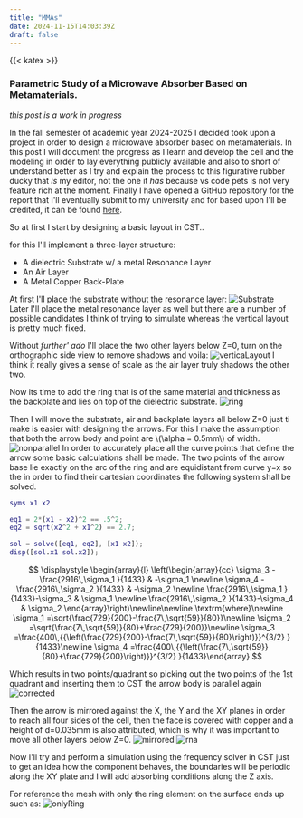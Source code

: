 ```yaml
---
title: "MMAs"
date: 2024-11-15T14:03:39Z
draft: false
---
```

{{< katex >}}
### Parametric Study of a Microwave Absorber Based on Metamaterials.

_this post is a work in progress_

In the fall semester of academic year 2024-2025 I decided took upon a project in order to
design a microwave absorber based on metamaterials. In this post I will document the
progress as I learn and develop the cell and the modeling in order to lay everything
publicly available and also to short of understand better as I try and explain the process
to this figurative rubber ducky that _is_ my editor, not the one it _has_ because vs code 
pets is not very feature rich at the moment. Finally I have opened a GitHub repository
for the report that I'll eventually submit to my university and for based upon I'll be 
credited, it can be found [here](https://github.com/markdlp/ParametricStudy_MicrowaveAbsorberBasedOnMetamaterials).

So at first I start by designing a basic layout in CST..

for this I'll implement a three-layer structure:
- A dielectric Substrate w/ a metal Resonance Layer
- An Air Layer
- A Metal Copper Back-Plate

At first I'll place the substrate without the resonance layer: ![Substrate](img/substrate.bmp)
Later I'll place the metal resonance layer as well but there are a number of possible candidates
I think of trying to simulate whereas the vertical layout is pretty much fixed.

Without _further' ado_ I'll place the two other layers below Z=0, turn on the orthographic side
view to remove shadows and voila: ![verticaLayout](img/verticaLayout.bmp)
I think it really gives a sense of scale as the air layer truly shadows the other two.

Now its time to add the ring that is of the same material and thickness as the backplate and lies
on top of the dielectric substrate. ![ring](img/ring.bmp)

Then I will move the substrate, air and backplate layers all below Z=0 just ti make is easier
with designing the arrows. For this I make the assumption that both the arrow body and point are
\\(\alpha = 0.5mm\\) of width. ![nonparallel](img/parallel.png)
In order to accurately place all the curve points that define the arrow some basic calculations
shall be made. The two points of the arrow base lie exactly on the arc of the ring and are 
equidistant from curve y=x so the in order to find their cartesian coordinates the following
system shall be solved. 

```matlab
syms x1 x2

eq1 = 2*(x1 - x2)^2 == .5^2;
eq2 = sqrt(x2^2 + x1^2) == 2.7;

sol = solve([eq1, eq2], [x1 x2]);
disp([sol.x1 sol.x2]);
```
$$
    \displaystyle \begin{array}{l} \left(\begin{array}{cc} \sigma_3 -\frac{2916\,\sigma_1 }{1433} & -\sigma_1 \newline \sigma_4 -\frac{2916\,\sigma_2 }{1433} & -\sigma_2 \newline \frac{2916\,\sigma_1 }{1433}-\sigma_3  & \sigma_1 \newline \frac{2916\,\sigma_2 }{1433}-\sigma_4  & \sigma_2  \end{array}\right)\newline\newline \textrm{where}\newline \sigma_1 =\sqrt{\frac{729}{200}-\frac{7\,\sqrt{59}}{80}}\newline \sigma_2 =\sqrt{\frac{7\,\sqrt{59}}{80}+\frac{729}{200}}\newline \sigma_3 =\frac{400\,{{\left(\frac{729}{200}-\frac{7\,\sqrt{59}}{80}\right)}}^{3/2} }{1433}\newline \sigma_4 =\frac{400\,{{\left(\frac{7\,\sqrt{59}}{80}+\frac{729}{200}\right)}}^{3/2} }{1433}\end{array}
$$

Which results in two points/quadrant so picking out the two points of the 1st quadrant and 
inserting them to CST the arrow body is parallel again ![corrected](img/corretArrowBase.png)

Then the arrow is mirrored against the X, the Y and the XY planes in order to reach all four 
sides of the cell, then the face is covered with copper and a height of d=0.035mm is also 
attributed, which is why it was important to move all other layers below Z=0. ![mirrored](img/mirroredArrows.png)
![rna](img/RingAndArrows.png)

Now I'll try and perform a simulation using the frequency solver in CST just to get an idea 
how the component behaves, the boundaries will be periodic along the XY plate and I will add
absorbing conditions along the Z axis.

For reference the mesh with only the ring element on the surface ends up such as: ![onlyRing](img/mesh.png)